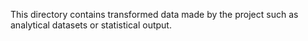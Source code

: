 This directory contains transformed data made by the project such as analytical datasets or statistical output.
